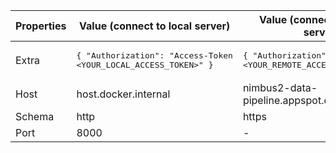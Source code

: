 | Properties | Value (connect to local server)                                                      | Value (connect to remote server)                                                       |
| ---------- | ------------------------------------------------------------------------------------ | -------------------------------------------------------------------------------------- |
| Extra      | <pre lang="json">{ "Authorization": "Access-Token <YOUR_LOCAL_ACCESS_TOKEN>" }</pre> | <pre lang="json">{ "Authorization": "Access-Token <YOUR_REMOTE_ACCESS_TOKEN>" } </pre> |
| Host       | host.docker.internal                                                                 | nimbus2-data-pipeline.appspot.com                                                      |
| Schema     | http                                                                                 | https                                                                                  |
| Port       | 8000                                                                                 | -  
